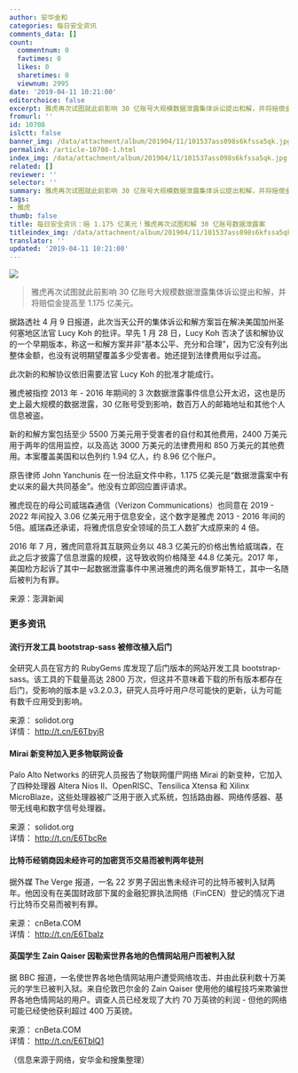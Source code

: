 ```yaml
---
author: 安华金和
categories: 每日安全资讯
comments_data: []
count:
  commentnum: 0
  favtimes: 0
  likes: 0
  sharetimes: 0
  viewnum: 2995
date: '2019-04-11 10:21:00'
editorchoice: false
excerpt: 雅虎再次试图就此前影响 30 亿账号大规模数据泄露集体诉讼提出和解，并将赔偿金提高至 1.175 亿美元。
fromurl: ''
id: 10708
islctt: false
banner_img: /data/attachment/album/201904/11/101537ass098s6kfssa5qk.jpg
permalink: /article-10708-1.html
index_img: /data/attachment/album/201904/11/101537ass098s6kfssa5qk.jpg
related: []
reviewer: ''
selector: ''
summary: 雅虎再次试图就此前影响 30 亿账号大规模数据泄露集体诉讼提出和解，并将赔偿金提高至 1.175 亿美元。
tags:
- 雅虎
thumb: false
title: 每日安全资讯：赔 1.175 亿美元！雅虎再次试图和解 30 亿账号数据泄露案
titleindex_img: /data/attachment/album/201904/11/101537ass098s6kfssa5qk.jpg
translator: ''
updated: '2019-04-11 10:21:00'
---
```


![](/data/attachment/album/201904/11/101537ass098s6kfssa5qk.jpg)



> 
> 雅虎再次试图就此前影响 30 亿账号大规模数据泄露集体诉讼提出和解，并将赔偿金提高至 1.175 亿美元。
> 
> 
> 


据路透社 4 月 9 日报道，此次当天公开的集体诉讼和解方案旨在解决美国加州圣何塞地区法官 Lucy Koh 的批评。早先 1 月 28 日，Lucy Koh 否决了该和解协议的一个早期版本，称这一和解方案并非“基本公平、充分和合理”，因为它没有列出整体金额，也没有说明期望覆盖多少受害者。她还提到法律费用似乎过高。


此次新的和解协议依旧需要法官 Lucy Koh 的批准才能成行。


雅虎被指控 2013 年 - 2016 年期间的 3 次数据泄露事件信息公开太迟，这也是历史上最大规模的数据泄露，30 亿账号受到影响，数百万人的邮箱地址和其他个人信息被盗。


新的和解方案包括至少 5500 万美元用于受害者的自付和其他费用，2400 万美元用于两年的信用监控，以及高达 3000 万美元的法律费用和 850 万美元的其他费用。本案覆盖美国和以色列约 1.94 亿人，约 8.96 亿个账户。


原告律师 John Yanchunis 在一份法庭文件中称，1.175 亿美元是“数据泄露案中有史以来的最大共同基金”。他没有立即回应置评请求。


雅虎现在的母公司威瑞森通信（Verizon Communications）也同意在 2019 - 2022 年间投入 3.06 亿美元用于信息安全，这个数字是雅虎 2013 - 2016 年间的5倍。威瑞森还承诺，将雅虎信息安全领域的员工人数扩大成原来的 4 倍。


2016 年 7 月，雅虎同意将其互联网业务以 48.3 亿美元的价格出售给威瑞森，在此之后才披露了信息泄露的规模，这导致收购价格降至 44.8 亿美元。2017 年，美国检方起诉了其中一起数据泄露事件中黑进雅虎的两名俄罗斯特工，其中一名随后被判为有罪。


来源：澎湃新闻


### 更多资讯


#### 流行开发工具 bootstrap-sass 被修改植入后门


全研究人员在官方的 RubyGems 库发现了后门版本的网站开发工具 bootstrap-sass。该工具的下载量高达 2800 万次，但这并不意味着下载的所有版本都存在后门，受影响的版本是 v3.2.0.3，研究人员呼吁用户尽可能快的更新，认为可能有数千应用受到影响。


来源： solidot.org  
详情： <http://t.cn/E6TbyjR> 


#### Mirai 新变种加入更多物联网设备


Palo Alto Networks 的研究人员报告了物联网僵尸网络 Mirai 的新变种，它加入了四种处理器 Altera Nios II、OpenRISC、Tensilica Xtensa 和 Xilinx MicroBlaze，这些处理器被广泛用于嵌入式系统，包括路由器、网络传感器、基带无线电和数字信号处理器。


来源： solidot.org  
详情： <http://t.cn/E6TbcRe> 


#### 比特币经销商因未经许可的加密货币交易而被判两年徒刑


据外媒 The Verge 报道，一名 22 岁男子因出售未经许可的比特币被判入狱两年。他因没有在美国财政部下属的金融犯罪执法网络（FinCEN）登记的情况下进行比特币交易而被判有罪。


来源： cnBeta.COM  
详情： <http://t.cn/E6TbaIz> 


#### 英国学生 Zain Qaiser 因勒索世界各地的色情网站用户而被判入狱


据 BBC 报道，一名使世界各地色情网站用户遭受网络攻击、并由此获利数十万美元的学生已被判入狱。来自伦敦巴尔金的 Zain Qaiser 使用他的编程技巧来欺骗世界各地色情网站的用户。调查人员已经发现了大约 70 万英镑的利润 - 但他的网络可能已经使他获利超过 400 万英镑。


来源： cnBeta.COM  
详情： <http://t.cn/E6TblQ1> 


（信息来源于网络，安华金和搜集整理）